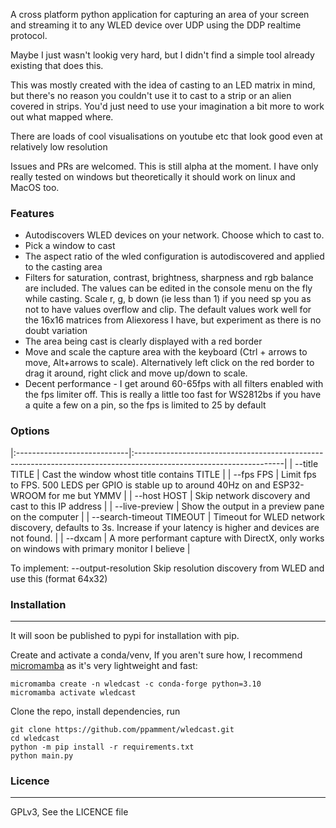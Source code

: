 A cross platform python application for capturing an area of your screen and streaming it to any WLED device over UDP using the DDP realtime protocol.

Maybe I just wasn't lookig very hard, but I didn't find a simple tool already existing that does this.

This was mostly created with the idea of casting to an LED matrix in mind, but there's no reason you couldn't use it to cast to a strip or an alien covered in strips. 
You'd just need to use your imagination a bit more to work out what mapped where.

There are loads of cool visualisations on youtube etc that look good even at relatively low resolution

Issues and PRs are welcomed. This is still alpha at the moment. I have only really tested on windows but theoretically it should work on linux and MacOS too.

### Features
- Autodiscovers WLED devices on your network. Choose which to cast to.
- Pick a window to cast
- The aspect ratio of the wled configuration is autodiscovered and applied to the casting area
- Filters for saturation, contrast, brightness, sharpness and rgb balance are included. The values can be edited in the console menu on the fly while casting.
  Scale r, g, b down (ie less than 1) if you need sp you as not to have values overflow and clip. The default values work well for the 16x16 matrices from Aliexoress I have, but experiment as there is no doubt variation
- The area being cast is clearly displayed with a red border
- Move and scale the capture area with the keyboard  (Ctrl + arrows to move, Alt+arrows to scale). Alternatively left click on the red border to drag it around, right click and move up/down to scale.
- Decent performance - I get around 60-65fps with all filters enabled with the fps limiter off. This is really a little too fast for WS2812bs if you have a quite a few on a pin, so the fps is limited to 25 by default

### Options
|:----------------------------|:-------------------------------------------------------------------------------------------------------------------|
| --title TITLE               | Cast the window whost title contains TITLE                                                                         |
| --fps FPS                   | Limit fps to FPS. 500 LEDS per GPIO is stable up to around 40Hz on and ESP32-WROOM for me but YMMV                 |
| --host HOST                 | Skip network discovery and cast to this IP address                                                                 |
| --live-preview              | Show the output in a preview pane on the computer                                                                  |
| --search-timeout TIMEOUT    | Timeout for WLED network discovery, defaults to 3s. Increase if your latency is higher and devices are not found.  |
| --dxcam                     | A more performant capture with DirectX, only works on windows with primary monitor I believe                       |

To implement:
--output-resolution     Skip resolution discovery from WLED and use this (format 64x32)
### Installation
______
It will soon be published to pypi for installation with pip.

Create and activate a conda/venv, If you aren't sure how, I recommend [micromamba](https://mamba.readthedocs.io/en/latest/installation/micromamba-installation.html)  as it's very lightweight and fast:
```shell
micromamba create -n wledcast -c conda-forge python=3.10
micromamba activate wledcast
```


Clone the repo, install dependencies, run
```
git clone https://github.com/ppamment/wledcast.git
cd wledcast
python -m pip install -r requirements.txt
python main.py
```

### Licence
______
GPLv3, See the LICENCE file